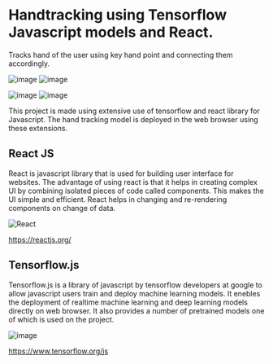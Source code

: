 # Handtracking using Tensorflow Javascript models and React.
Tracks hand of the user using key hand point and connecting them accordingly.

![image](https://user-images.githubusercontent.com/78751003/120967523-2a593800-c785-11eb-9904-a809f8e31aca.png)    ![image](https://user-images.githubusercontent.com/78751003/120967534-2decbf00-c785-11eb-9a0f-46ca3a0a91c4.png)

![image](https://user-images.githubusercontent.com/78751003/120967964-d733b500-c785-11eb-8e30-dd43c04ecf42.png)    ![image](https://user-images.githubusercontent.com/78751003/120967825-a0f63580-c785-11eb-9f59-eaa127fbbf89.png)






This project is made using extensive use of tensorflow and react library for Javascript. The hand tracking model is deployed in the web browser using these extensions.

## React JS

React is javascript library that is used for building user interface for websites. The advantage of using react is that it helps in creating complex UI by combining isolated pieces of code called components. This makes the UI simple and efficient. React helps in changing and re-rendering components on change of data.

![React](https://user-images.githubusercontent.com/78751003/119483887-14a24680-bd73-11eb-92fa-10da7c6f25bd.PNG)

https://reactjs.org/
## Tensorflow.js

Tensorflow.js is a library of javascript by tensorflow developers at google to allow javascript users train and deploy machine learning models. It enebles the deployment of realtime machine learning and deep learning models directly on web browser. It also provides a number of pretrained models one of which is used on the project.

![image](https://user-images.githubusercontent.com/78751003/120969222-87ee8400-c787-11eb-8c7d-7dbc78b40e9c.png)

https://www.tensorflow.org/js

